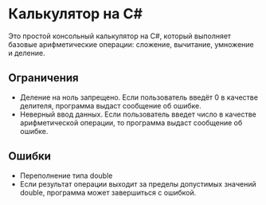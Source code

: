 # Калькулятор на C#

Это простой консольный калькулятор на C#, который выполняет базовые арифметические операции: сложение, вычитание, умножение и деление.

## Ограничения

- Деление на ноль запрещено. Если пользователь введёт 0 в качестве делителя, программа выдаст сообщение об ошибке.
- Неверный ввод данных. Если пользователь введет число в качестве арифметической операции, то программа выдаст сообщение об ошибке.

## Ошибки

- Переполнение типа double
- Если результат операции выходит за пределы допустимых значений double, программа может завершиться с ошибкой.
